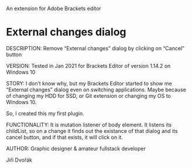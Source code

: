 An extension for Adobe Brackets editor
# External changes dialog

DESCRIPTION: Remove “External changes” dialog by clicking on “Cancel” button

VERSION: Tested in Jan 2021 for Brackets Editor of version 1.14.2 on Windows 10

STORY: I don’t know why, but my Brackets Editor
started to show me “External changes” dialog
even on switching applications. Maybe because
of changing my HDD for SSD, or Git extension
or changing my OS to Windows 10.

So, I created this my first plugin.

FUNCTIONALITY: It is mutation listener of body element.
It listens its childList, so on a change
it finds out the existance of that dialog
and its cancel button, and if that exists,
it will click on it.

AUTHOR:
Graphic designer
& amateur fullstack developer

Jiří Dvořák
